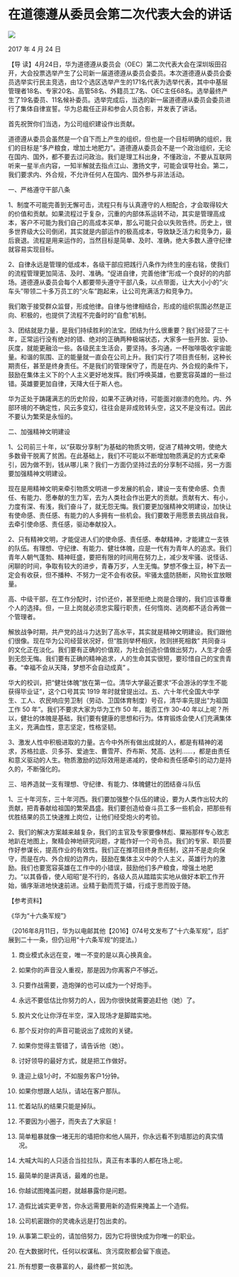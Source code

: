 # 在道德遵从委员会第二次代表大会的讲话
<img class="pv" src="https://api.visitor.plantree.me/visitor-badge/pv?namespace=plantree.me&key=renzhengfei-speeches/在道德遵从委员会第二次代表大会的讲话.md">



2017 年 4 月 24 日



【导  读】4月24日，华为道德遵从委员会（OEC）第二次代表大会在深圳坂田召开，大会投票选举产生了公司新一届道德遵从委员会委员。本次道德遵从委员会委员选举实行民主竞选，由12个选区选举产生的171名代表为选举代表，其中中基层管理者18名、专家20名、高管58名、外籍员工7名、OEC主任68名。选举最终产生了19名委员、11名候补委员。选举完成后，当选的新一届道德遵从委员会委员进行了集体自律宣誓。华为总裁任正非和参会人员合影，并发表了讲话。

首先祝贺你们当选，为公司组织建设作出贡献。

道德遵从委员会虽然是一个自下而上产生的组织，但也是一个目标明确的组织，我们的目标是“多产粮食，增加土地肥力”。道德遵从委员会不是一个政治组织，无论在国内、国外，都不要去过问政治。我们是理工科出身，不懂政治，不要从互联网听来一星半点内容，一知半解就去指点江山、激扬文字，可能会误导社会。第二，我们要求内、外合规，不允许任何人在国内、国外参与非法活动。

一、严格遵守干部八条

1、制度不可能完善到无懈可击，流程只有与认真遵守的人相配合，才会取得较大的价值和贡献。如果流程过于复杂，沉重的内部体系运转不动，其实是管理高成本，客户不可能为我们自己的高成本买单，那么可能只会以失败告终。历史上，很多世界级大公司倒闭，其实就是内部运作的极高成本，导致缺乏活力和竞争力，最后衰退。流程是用来运作的，当然目标是简单、及时、准确，绝大多数人遵守纪律就容易实现目标。

2、自律永远是管理的低成本，各级干部应把践行八条作为终生的座右铭，使我们的流程管理更加简洁、及时、准确。“促进自律，完善他律”形成一个良好的的内部场。道德遵从委员会每个人都要带头遵守干部八条，以点带面，让大大小小的“火车头”带领二十多万员工的“火车”跑起来，让公司充满活力和竞争力。

我们敢于接受群众监督，形成他律。自律与他律相结合，形成的组织氛围必然是正向、积极的，也提供了流程不完备时的“自愈”机制。

3、团结就是力量，是我们持续胜利的法宝。团结为什么很重要？我们经营了三十年，正常运行没有绝对的错、绝对的正确两种极端状态，大家多一些开放、妥协、灰度，就能更融洽一些。各级民主生活会，要坚持。多沟通，一杯咖啡吸收宇宙能量。和谐的氛围、正的能量就一直会在公司上升。我们实行了项目责任制，这种长期责任，甚至是终身责任。不是我们的管理保守了，而是在内、外合规的条件下，鼓励在集体主义下的个人主义更好地发挥。我们呼唤英雄，也要宽容英雄的一些过错。英雄要更加自律，天降大任于斯人也。

华为正处于踌躇满志的历史阶段，如果不正确对待，可能面对崩溃的危险。内、外部环境的不确定性，风云多变幻，往往会是非成败转头空，这又不是没有过。因此不要认为繁荣是永恒的。

二、加强精神文明建设

1、公司前三十年，以“获取分享制”为基础的物质文明，促进了精神文明，使绝大多数骨干脱离了贫困。在此基础上，我们不可能以不断增加物质满足的方式来牵引，因为做不到，钱从哪儿来？我们一方面仍坚持过去的分享制不动摇，另一方面要加强精神文明建设。

现在是用精神文明来牵引物质文明进一步发展的机会，建设一支有使命感、负责任、有能力、愿奉献的生力军，去为人类社会作出更大的贡献。贡献有大、有小，力度有深、有浅，我们奋斗了，就无怨无悔。我们要更加强精神文明建设，加快让有使命感、责任感、有能力的人多拥有一些机会。我们要敢于用愿景去挑战自我，去牵引使命感、责任感，驱动奉献投入。

2、只有精神文明，才能促进人们的使命感、责任感、奉献精神，才能建立一支铁的队伍。有理想、守纪律、有能力、健壮体魄，应是一代有为青年人的追求。我们青年人朝气蓬勃、精神旺盛，要把有限的时间用在努力上，减少发牢骚、说怪话、闲聊的时间，争取有较大的进步，青春万岁，人生无悔。梦想不像土豆，种下去一定会有收获，但不播种、不努力一定不会有收获。牢骚太盛防肠断，风物长宜放眼量。

高、中级干部，在工作分配时，讨价还价，甚至拒绝上岗是合理的，我们应该尊重个人的选择。但，一旦上岗就必须忠实履行职责，任何惰岗、逃岗都不适合再做一个管理者。

解放战争时期，共产党的战斗力达到了高水平，其实就是精神文明建设。我们跟他们很像。现在华为公司经营状况好，但“胜则举杯相庆，败则拼死相救” 共同奋斗的文化正在淡化。我们要有正确的价值观，为社会创造价值做出努力，人生才会感到无怨无悔。我们要有正确的精神追求，人的生命其实很短，要珍惜自己的宝贵青春。“幸福不会从天降，梦想不会自动成真” 。

华大的校训，把“健壮体魄”放在第一位。清华大学最近要求“不会游泳的学生不能获得毕业证”，这个口号其实 1919 年时就曾提出过。五、六十年代全国大中学生、工人、农民响应劳卫制（劳动、卫国体育制度）号召，清华率先提出“为祖国工作 50 年”。我们不要求大家为华为工作 50 年，能否工作 30-40 年以上呢？所以，健壮的体魄是基础，我们要有健康的思想和行为。体育锻炼会使人们充满集体主义，充满血性，意志坚定，性格坚韧。

3、激发人性中积极进取的力量。古今中外所有做出成就的人，都是有精神的渴求，苏格拉底、贝多芬、爱迪生、曹雪芹、乔布斯、梵高、达利……，都是由责任和意义驱动的人生。物质激励的边际效用是递减的，使命和责任感牵引的动力是持久的，不断强化的。

三、培养造就一支有理想、守纪律、有能力、体魄健壮的团结奋斗队伍

1、三十年河东，三十年河西。我们要加强整个队伍的建设，要为人类作出较大的贡献，把青春献给祖国的繁荣昌盛。我们要创造给奋斗员工多一些机会，把那些有优胜结果的员工快速推上岗位，让他们经受炮火的考验。

2、我们的解决方案越来越复杂，我们的主官及专家要像林彪、粟裕那样专心致志地趴在地图上，聚精会神地研究问题，才能作好一个司令员。我们的专家、职员要作好参谋长，提高作业的有效性。我们正在推项目终身责任制，这并不是走向保守，而是在内、外合规的边界内，鼓励在集体主义中的个人主义，英雄行为的激励。我们也要宽容英雄在工作中的小错误，鼓励他们多产粮食，增强土地肥力。“以其昏昏，使人昭昭”是不行的，各级人员从踏踏实实地从做好本职工作开始，循序渐进地快速前进。业精于勤而荒于嬉，行成于思而毁于随。



【参考资料】

《华为“十六条军规”》



（2016年8月11日，华为以电邮其他【2016】074号文发布了“十六条军规”，后扩展到二十一条，但仍沿用“十六条军规“的提法。）

1. 商业模式永远在变，唯一不变的是以真心换真金。

2. 如果你的声音没人重视，那是因为你离客户不够近。

3. 只要作战需要，造炮弹的也可以成为一个好炮手。

4. 永远不要低估比你努力的人，因为你很快就需要追赶他（她）了。

5. 胶片文化让你浮在半空，深入现场才是脚踏实地。

6. 那个反对你的声音可能说出了成败的关键。

7. 如果你觉得主管错了，请告诉他（她）。

8. 讨好领导的最好方式，就是把工作做好。

9. 逢迎上级1小时，不如服务客户1分钟。

10. 如果你想跟人站队，请站在客户那队。

11. 忙着站队的结果只能是掉队。

12. 不要因为小圈子，而失去了大家庭！

13. 简单粗暴就像一堵无形的墙把你和他人隔开，你永远看不到墙那边的真实情况。

14. 大喊大叫的人只适合当拉拉队，真正有本事的人都在场上呢。

15. 最简单的是讲真话，最难的也是。

16. 你越试图掩盖问题，就越暴露你是问题。

17. 造假比诚实更辛苦，你永远需要用新的造假来掩盖上一个造假。

18. 公司机密跟你的灵魂永远是打包出卖的。

19. 从事第二职业的，请加倍努力，因为它将很快成为你唯一的职业。

20. 在大数据时代，任何以权谋私、贪污腐败都会留下痕迹。

21. 所有想要一夜暴富的人，最终都一贫如洗。
